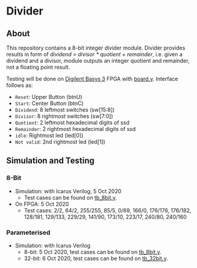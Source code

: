 # Divider

## About

This repository contains a 8-bit integer divider module. Divider provides results in form of *dividend = divisor \* quotient + remainder*, i.e. given a dividend and a divisor, module outputs an integer quotient and remainder, not a floating point result.

Testing will be done on [Digilent Basys 3](https://reference.digilentinc.com/reference/programmable-logic/basys-3/reference-manual) FPGA with [board.v](https://github.com/suoglu/divider/blob/main/Testing/board.v). Interface follows as:

* `Reset`: Upper Button (btnU)
* `Start`: Center Button (btnC)
* `Dividend`: 8 leftmost switches (sw[15:8])
* `Divisor`: 8 rightmost switches (sw[7:0])
* `Quotient`: 2 leftmost hexadecimal digits of ssd
* `Remainder`: 2 rightmost hexadecimal digits of ssd
* `idle`: Rightmost led (led[0])
* `Not valid`: 2nd rightmost led (led[1])

## Simulation and Testing

### 8-Bit

* Simulation: with Icarus Verilog, 5 Oct 2020
  * Test cases can be found on [tb_8bit.v](https://github.com/suoglu/divider/blob/main/Simulation/tb_8bit.v).
* On FPGA: 5 Oct 2020
  * Test cases: 2/2, 64/2, 255/255, 85/5, 0/69, 166/0, 176/176, 176/182, 128/181, 129/133, 229/29, 141/90, 173/10, 223/17, 240/80, 240/160

### Parameterised

* Simulation: with Icarus Verilog
  * 8-bit: 5 Oct 2020, test cases can be found on [tb_8bit.v](https://github.com/suoglu/divider/blob/main/Simulation/tb_8bit.v).
  * 32-bit: 6 Oct 2020, test cases can be found on [tb_32bit.v](https://github.com/suoglu/divider/blob/main/Simulation/tb_32bit.v).
